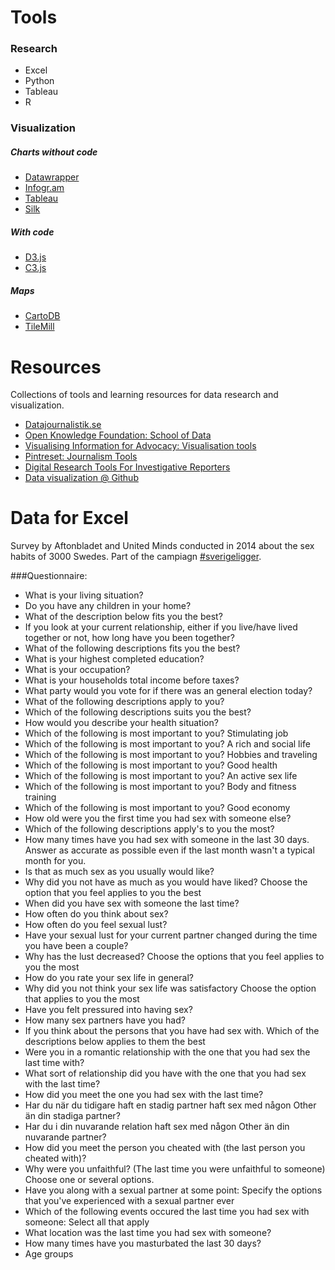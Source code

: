 # Tools
### Research

- Excel
- Python
- Tableau
- R

### Visualization

##### Charts without code
- [Datawrapper](http://datawrapper.de)
- [Infogr.am](https://infogr.am/)
- [Tableau](http://www.tableausoftware.com/public/)
- [Silk](https://silk.co)

##### With code

- [D3.js](http://d3js.org/)
- [C3.js](http://c3js.org/)

##### Maps

- [CartoDB](https://cartodb.com/)
- [TileMill](https://www.mapbox.com/tilemill/)

# Resources
Collections of tools and learning resources for data research and visualization.

- [Datajournalistik.se](http://datajournalistik.se)
- [Open Knowledge Foundation: School of Data](http://schoolofdata.org/)
- [Visualising Information for Advocacy: Visualisation tools](https://visualisingadvocacy.org/resources/visualisationtools)
- [Pintreset: Journalism Tools](http://www.pinterest.com/journalismtools/)
- [Digital Research Tools For Investigative Reporters](http://pudo.org/projects/invtools/)
- [Data visualization @ Github](https://github.com/showcases/data-visualization)


# Data for Excel

Survey by Aftonbladet and United Minds conducted in 2014 about the sex habits of 3000 Swedes. Part of the campiagn [#sverigeligger](http://www.aftonbladet.se/nyheter/sverigeligger/).

###Questionnaire:

- What is your living situation?
- Do you have any children in your home?
- What of the description below fits you the best?
- If you look at your current relationship, either if you live/have lived together or not, how long have you been together?
- What of the following descriptions fits you the best?
- What is your highest completed education?
- What is your occupation?
- What is your households total income before taxes?
- What party would you vote for if there was an general election today?
- What of the following descriptions apply to you?
- Which of the following descriptions suits you the best?
- How would you describe your health situation?
- Which of the following is most important to you? Stimulating job
- Which of the following is most important to you? A rich and social life
- Which of the following is most important to you? Hobbies and traveling
- Which of the following is most important to you? Good health
- Which of the following is most important to you? An active sex life
- Which of the following is most important to you? Body and fitness training
- Which of the following is most important to you? Good economy
- How old were you the first time you had sex with someone else?
- Which of the following descriptions apply's to you the most?
- How many times have you had sex with someone in the last 30 days. Answer as accurate as possible even if the last month wasn't a typical month for you.
- Is that as much sex as you usually would like?
- Why did you not have as much as you would have liked? Choose the option that you feel applies to you the best
- When did you have sex with someone the last time?
- How often do you think about sex?
- How often do you feel sexual lust?
- Have your sexual lust for your current partner changed during the time you have been a couple?
- Why has the lust decreased? Choose the options that you feel applies to you the most
- How do you rate your sex life in general?
- Why did you not think your sex life was satisfactory Choose the option that applies to you the most
- Have you felt pressured into having sex?
- How many sex partners have you had?
- If you think about the persons that you have had sex with. Which of the descriptions below applies to them the best
- Were you in a romantic relationship with the one that you had sex the last time with?
- What sort of relationship did you have with the one that you had sex with the last time?
- How did you meet the one you had sex with the last time?
- Har du när du tidigare haft en stadig partner haft sex med någon Other än din stadiga partner?
- Har du i din nuvarande relation haft sex med någon Other än din nuvarande partner?
- How did you meet the person you cheated with (the last person you cheated with)?
- Why were you unfaithful? (The last time you were unfaithful to someone) Choose one or several options.
- Have you along with a sexual partner at some point: Specify the options that you've experienced with a sexual partner ever
- Which of the following events occured the last time you had sex with someone: Select all that apply
- What location was the last time you had sex with someone?
- How many times have you masturbated the last 30 days?
- Age groups